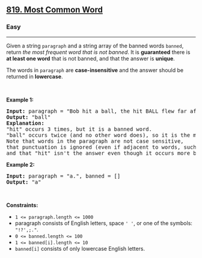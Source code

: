 <h2><a href="https://leetcode.com/problems/most-common-word/">819. Most Common Word</a></h2><h3>Easy</h3><hr><div style="user-select: auto;"><p style="user-select: auto;">Given a string <code style="user-select: auto;">paragraph</code> and a string array of the banned words <code style="user-select: auto;">banned</code>, return <em style="user-select: auto;">the most frequent word that is not banned</em>. It is <strong style="user-select: auto;">guaranteed</strong> there is <strong style="user-select: auto;">at least one word</strong> that is not banned, and that the answer is <strong style="user-select: auto;">unique</strong>.</p>

<p style="user-select: auto;">The words in <code style="user-select: auto;">paragraph</code> are <strong style="user-select: auto;">case-insensitive</strong> and the answer should be returned in <strong style="user-select: auto;">lowercase</strong>.</p>

<p style="user-select: auto;">&nbsp;</p>
<p style="user-select: auto;"><strong style="user-select: auto;">Example 1:</strong></p>

<pre style="user-select: auto;"><strong style="user-select: auto;">Input:</strong> paragraph = "Bob hit a ball, the hit BALL flew far after it was hit.", banned = ["hit"]
<strong style="user-select: auto;">Output:</strong> "ball"
<strong style="user-select: auto;">Explanation:</strong> 
"hit" occurs 3 times, but it is a banned word.
"ball" occurs twice (and no other word does), so it is the most frequent non-banned word in the paragraph. 
Note that words in the paragraph are not case sensitive,
that punctuation is ignored (even if adjacent to words, such as "ball,"), 
and that "hit" isn't the answer even though it occurs more because it is banned.
</pre>

<p style="user-select: auto;"><strong style="user-select: auto;">Example 2:</strong></p>

<pre style="user-select: auto;"><strong style="user-select: auto;">Input:</strong> paragraph = "a.", banned = []
<strong style="user-select: auto;">Output:</strong> "a"
</pre>

<p style="user-select: auto;">&nbsp;</p>
<p style="user-select: auto;"><strong style="user-select: auto;">Constraints:</strong></p>

<ul style="user-select: auto;">
	<li style="user-select: auto;"><code style="user-select: auto;">1 &lt;= paragraph.length &lt;= 1000</code></li>
	<li style="user-select: auto;">paragraph consists of English letters, space <code style="user-select: auto;">' '</code>, or one of the symbols: <code style="user-select: auto;">"!?',;."</code>.</li>
	<li style="user-select: auto;"><code style="user-select: auto;">0 &lt;= banned.length &lt;= 100</code></li>
	<li style="user-select: auto;"><code style="user-select: auto;">1 &lt;= banned[i].length &lt;= 10</code></li>
	<li style="user-select: auto;"><code style="user-select: auto;">banned[i]</code> consists of only lowercase English letters.</li>
</ul>
</div>